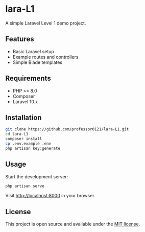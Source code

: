 # lara-L1
A simple Laravel Level 1 demo project.

## Features

- Basic Laravel setup
- Example routes and controllers
- Simple Blade templates

## Requirements

- PHP >= 8.0
- Composer
- Laravel 10.x

## Installation

```bash
git clone https://github.com/professor0121/lara-L1.git
cd lara-L1
composer install
cp .env.example .env
php artisan key:generate
```

## Usage

Start the development server:

```bash
php artisan serve
```

Visit [http://localhost:8000](http://localhost:8000) in your browser.

## License

This project is open source and available under the [MIT license](LICENSE).